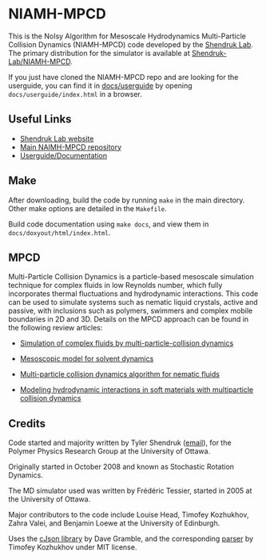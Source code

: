 # NIAMH-MPCD
This is the NoIsy Algorithm for Mesoscale Hydrodynamics Multi-Particle Collision Dynamics (NIAMH-MPCD) code developed by the [Shendruk Lab](https://tnshendruk.com). The primary distribution for the simulator is available at [Shendruk-Lab/NIAMH-MPCD](https://github.com/Shendruk-Lab/NIAMH-MPCD).

If you just have cloned the NIAMH-MPCD repo and are looking for the userguide, you can find it in [docs/userguide](https://github.com/Shendruk-Lab/NIAMH-MPCD/tree/master/docs/userguide) by opening ``docs/userguide/index.html`` in a browser.

## Useful Links
- [Shendruk Lab website](https://tnshendruk.com)
- [Main NAIMH-MPCD repository](https://github.com/Shendruk-Lab/NIAMH-MPCD)
- [Userguide/Documentation](https://github.com/Shendruk-Lab/NIAMH-MPCD/blob/master/docs/README.md)

## Make
After downloading, build the code by running `make` in the main directory. 
Other make options are detailed in the `Makefile`.

Build code documentation using `make docs`, and view them in `docs/doxyout/html/index.html`.

## MPCD
Multi-Particle Collision Dynamics is a particle-based mesoscale simulation technique for complex fluids in low Reynolds number, which fully incorporates thermal fluctuations and hydrodynamic interactions. This code can be used to simulate systems such as nematic liquid crystals, active and passive, with inclusions such as polymers, swimmers and complex mobile boundaries in 2D and 3D. Details on the MPCD approach can be found in the following review articles:

* [Simulation of complex fluids by multi-particle-collision dynamics](https://www.sciencedirect.com/science/article/pii/S0010465505001700)

* [Mesoscopic model for solvent dynamics](https://aip.scitation.org/doi/abs/10.1063/1.478857)

* [Multi-particle collision dynamics algorithm for nematic fluids](https://pubs.rsc.org/en/content/articlehtml/2015/sm/c5sm00839e)

* [Modeling hydrodynamic interactions in soft materials with multiparticle collision dynamics](https://www.sciencedirect.com/science/article/pii/S2211339819300024) 

## Credits
Code started and majority written by Tyler Shendruk ([email](mailto:t.shendruk@ed.ac.uk)), for the Polymer Physics Research Group at the University of Ottawa.

Originally started in October 2008 and known as Stochastic Rotation Dynamics.

The MD simulator used was written by Frédéric Tessier, started in 2005 at the University of Ottawa.

Major contributors to the code include Louise Head, Timofey Kozhukhov, Zahra Valei, and Benjamin Loewe at the University of Edinburgh.

Uses the [cJson library](https://github.com/DaveGamble/cJSON) by Dave Gramble, and the corresponding [parser](https://github.com/T-Kozhukhov/cJson-Parser) by Timofey Kozhukhov under MIT license.